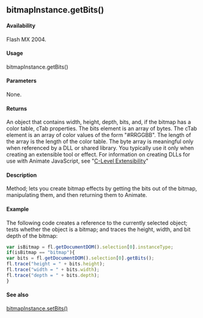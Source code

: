 ## bitmapInstance.getBits()

#### Availability

Flash MX 2004.

#### Usage

bitmapInstance.getBits()

#### Parameters

None.

#### Returns

An object that contains width, height, depth, bits, and, if the bitmap has a color table, cTab properties. The bits element is an array of bytes. The cTab element is an array of color values of the form "\#RRGGBB". The length of the array is the length of the color table.
The byte array is meaningful only when referenced by a DLL or shared library. You typically use it only when creating an extensible tool or effect. For information on creating DLLs for use with Animate JavaScript, see "[C-Level Extensibility](../C-Level_Extensibility/About_extensibility.md)"

#### Description

Method; lets you create bitmap effects by getting the bits out of the bitmap, manipulating them, and then returning them to Animate.

#### Example

The following code creates a reference to the currently selected object; tests whether the object is a bitmap; and traces the height, width, and bit depth of the bitmap:
```javascript
var isBitmap = fl.getDocumentDOM().selection[0].instanceType;
if(isBitmap == "bitmap"){
var bits = fl.getDocumentDOM().selection[0].getBits();
fl.trace("height = " + bits.height);
fl.trace("width = " + bits.width);
fl.trace("depth = " + bits.depth);
}

```
#### See also

[bitmapInstance.setBits()](../BitmapInstance_object/bitmapInstanc2.md)
